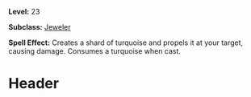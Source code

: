 <!-- TITLE: Spell: Turquoise Missile -->
<!-- SUBTITLE:  -->

**Level:** 23

**Subclass:** [Jeweler](jeweler)

**Spell Effect:** Creates a shard of turquoise and propels it at your target, causing damage.  Consumes a turquoise when cast.

# Header